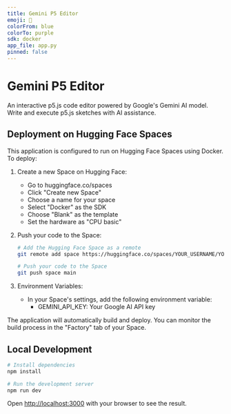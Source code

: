 ```yaml
---
title: Gemini P5 Editor
emoji: 🎨
colorFrom: blue
colorTo: purple
sdk: docker
app_file: app.py
pinned: false
---
```


# Gemini P5 Editor

An interactive p5.js code editor powered by Google's Gemini AI model. Write and execute p5.js sketches with AI assistance.

## Deployment on Hugging Face Spaces

This application is configured to run on Hugging Face Spaces using Docker. To deploy:

1. Create a new Space on Hugging Face:
   - Go to huggingface.co/spaces
   - Click "Create new Space"
   - Choose a name for your space
   - Select "Docker" as the SDK
   - Choose "Blank" as the template
   - Set the hardware as "CPU basic"

2. Push your code to the Space:
   ```bash
   # Add the Hugging Face Space as a remote
   git remote add space https://huggingface.co/spaces/YOUR_USERNAME/YOUR_SPACE_NAME

   # Push your code to the Space
   git push space main
   ```

3. Environment Variables:
   - In your Space's settings, add the following environment variable:
     - GEMINI_API_KEY: Your Google AI API key

The application will automatically build and deploy. You can monitor the build process in the "Factory" tab of your Space.

## Local Development

```bash
# Install dependencies
npm install

# Run the development server
npm run dev
```

Open [http://localhost:3000](http://localhost:3000) with your browser to see the result. 